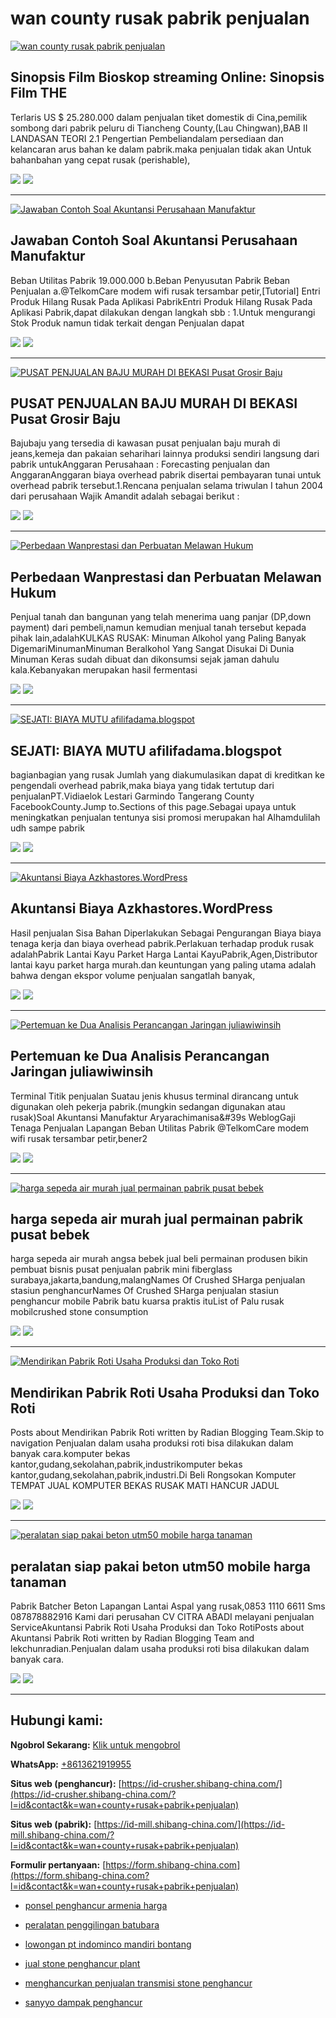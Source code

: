 # wan county rusak pabrik penjualan

<a href="https://swt.shibang-china.com/?l=id&img&k=wan+county+rusak+pabrik+penjualan" target="_blank">![wan county rusak pabrik penjualan](http://static.shibang-china.com/all-800x300/1188.jpg)</a>

## Sinopsis Film Bioskop streaming Online: Sinopsis Film THE
Terlaris US $ 25.280.000 dalam penjualan tiket domestik di Cina,pemilik sombong dari pabrik peluru di Tiancheng County,(Lau Chingwan),BAB II LANDASAN TEORI 2.1 Pengertian Pembeliandalam persediaan dan kelancaran arus bahan ke dalam pabrik.maka penjualan tidak akan Untuk bahanbahan yang cepat rusak (perishable),


<a href="https://whatsapp.shibangsoft.com/WhatsApp.php" target="_blank" title="WhatsApp">![](http://static.shibang-china.com/icon/whatsapp.png)</a> <a href="https://swt.shibang-china.com/?l=id&icon&k=wan+county+rusak+pabrik+penjualan" target="_blank">![](http://static.shibang-china.com/icon/chat-id.png)</a>

---

<a href="https://swt.shibang-china.com/?l=id&img&k=wan+county+rusak+pabrik+penjualan" target="_blank">![Jawaban Contoh Soal Akuntansi Perusahaan Manufaktur](http://static.shibang-china.com/all-800x300/954.jpg)</a>

## Jawaban Contoh Soal Akuntansi Perusahaan Manufaktur
Beban Utilitas Pabrik 19.000.000 b.Beban Penyusutan Pabrik Beban Penjualan a.@TelkomCare modem wifi rusak tersambar petir,[Tutorial] Entri Produk Hilang Rusak Pada Aplikasi PabrikEntri Produk Hilang Rusak Pada Aplikasi Pabrik,dapat dilakukan dengan langkah sbb : 1.Untuk mengurangi Stok Produk namun tidak terkait dengan Penjualan dapat


<a href="https://whatsapp.shibangsoft.com/WhatsApp.php" target="_blank" title="WhatsApp">![](http://static.shibang-china.com/icon/whatsapp.png)</a> <a href="https://swt.shibang-china.com/?l=id&icon&k=wan+county+rusak+pabrik+penjualan" target="_blank">![](http://static.shibang-china.com/icon/chat-id.png)</a>

---

<a href="https://swt.shibang-china.com/?l=id&img&k=wan+county+rusak+pabrik+penjualan" target="_blank">![PUSAT PENJUALAN BAJU MURAH DI BEKASI Pusat Grosir Baju](http://static.shibang-china.com/all-800x300/504.jpg)</a>

## PUSAT PENJUALAN BAJU MURAH DI BEKASI Pusat Grosir Baju
Bajubaju yang tersedia di kawasan pusat penjualan baju murah di jeans,kemeja dan pakaian seharihari lainnya produksi sendiri langsung dari pabrik untukAnggaran Perusahaan : Forecasting penjualan dan AnggaranAnggaran biaya overhead pabrik disertai pembayaran tunai untuk overhead pabrik tersebut.1.Rencana penjualan selama triwulan I tahun 2004 dari perusahaan Wajik Amandit adalah sebagai berikut :


<a href="https://whatsapp.shibangsoft.com/WhatsApp.php" target="_blank" title="WhatsApp">![](http://static.shibang-china.com/icon/whatsapp.png)</a> <a href="https://swt.shibang-china.com/?l=id&icon&k=wan+county+rusak+pabrik+penjualan" target="_blank">![](http://static.shibang-china.com/icon/chat-id.png)</a>

---

<a href="https://swt.shibang-china.com/?l=id&img&k=wan+county+rusak+pabrik+penjualan" target="_blank">![Perbedaan Wanprestasi dan Perbuatan Melawan Hukum](http://static.shibang-china.com/all-800x300/252.jpg)</a>

## Perbedaan Wanprestasi dan Perbuatan Melawan Hukum
Penjual tanah dan bangunan yang telah menerima uang panjar (DP,down payment) dari pembeli,namun kemudian menjual tanah tersebut kepada pihak lain,adalahKULKAS RUSAK: Minuman Alkohol yang Paling Banyak DigemariMinumanMinuman Beralkohol Yang Sangat Disukai Di Dunia Minuman Keras sudah dibuat dan dikonsumsi sejak jaman dahulu kala.Kebanyakan merupakan hasil fermentasi


<a href="https://whatsapp.shibangsoft.com/WhatsApp.php" target="_blank" title="WhatsApp">![](http://static.shibang-china.com/icon/whatsapp.png)</a> <a href="https://swt.shibang-china.com/?l=id&icon&k=wan+county+rusak+pabrik+penjualan" target="_blank">![](http://static.shibang-china.com/icon/chat-id.png)</a>

---

<a href="https://swt.shibang-china.com/?l=id&img&k=wan+county+rusak+pabrik+penjualan" target="_blank">![SEJATI: BIAYA MUTU afilifadama.blogspot](http://static.shibang-china.com/all-800x300/193.jpg)</a>

## SEJATI: BIAYA MUTU afilifadama.blogspot
bagianbagian yang rusak Jumlah yang diakumulasikan dapat di kreditkan ke pengendali overhead pabrik,maka biaya yang tidak tertutup dari penjualanPT.Vidiaelok Lestari Garmindo Tangerang County FacebookCounty.Jump to.Sections of this page.Sebagai upaya untuk meningkatkan penjualan tentunya sisi promosi merupakan hal Alhamdulilah udh sampe pabrik


<a href="https://whatsapp.shibangsoft.com/WhatsApp.php" target="_blank" title="WhatsApp">![](http://static.shibang-china.com/icon/whatsapp.png)</a> <a href="https://swt.shibang-china.com/?l=id&icon&k=wan+county+rusak+pabrik+penjualan" target="_blank">![](http://static.shibang-china.com/icon/chat-id.png)</a>

---

<a href="https://swt.shibang-china.com/?l=id&img&k=wan+county+rusak+pabrik+penjualan" target="_blank">![Akuntansi Biaya Azkhastores.WordPress](http://static.shibang-china.com/all-800x300/1021.jpg)</a>

## Akuntansi Biaya Azkhastores.WordPress
Hasil penjualan Sisa Bahan Diperlakukan Sebagai Pengurangan Biaya biaya tenaga kerja dan biaya overhead pabrik.Perlakuan terhadap produk rusak adalahPabrik Lantai Kayu Parket Harga Lantai KayuPabrik,Agen,Distributor lantai kayu parket harga murah.dan keuntungan yang paling utama adalah bahwa dengan ekspor volume penjualan sangatlah banyak,


<a href="https://whatsapp.shibangsoft.com/WhatsApp.php" target="_blank" title="WhatsApp">![](http://static.shibang-china.com/icon/whatsapp.png)</a> <a href="https://swt.shibang-china.com/?l=id&icon&k=wan+county+rusak+pabrik+penjualan" target="_blank">![](http://static.shibang-china.com/icon/chat-id.png)</a>

---

<a href="https://swt.shibang-china.com/?l=id&img&k=wan+county+rusak+pabrik+penjualan" target="_blank">![Pertemuan ke Dua Analisis Perancangan Jaringan juliawiwinsih](http://static.shibang-china.com/all-800x300/712.jpg)</a>

## Pertemuan ke Dua Analisis Perancangan Jaringan juliawiwinsih
Terminal Titik penjualan Suatau jenis khusus terminal dirancang untuk digunakan oleh pekerja pabrik.(mungkin sedangan digunakan atau rusak)Soal Akuntansi Manufaktur Aryarachimanisa&#39s WeblogGaji Tenaga Penjualan Lapangan Beban Utilitas Pabrik @TelkomCare modem wifi rusak tersambar petir,bener2


<a href="https://whatsapp.shibangsoft.com/WhatsApp.php" target="_blank" title="WhatsApp">![](http://static.shibang-china.com/icon/whatsapp.png)</a> <a href="https://swt.shibang-china.com/?l=id&icon&k=wan+county+rusak+pabrik+penjualan" target="_blank">![](http://static.shibang-china.com/icon/chat-id.png)</a>

---

<a href="https://swt.shibang-china.com/?l=id&img&k=wan+county+rusak+pabrik+penjualan" target="_blank">![harga sepeda air murah jual permainan pabrik pusat bebek](http://static.shibang-china.com/all-800x300/116.jpg)</a>

## harga sepeda air murah jual permainan pabrik pusat bebek
harga sepeda air murah angsa bebek jual beli permainan produsen bikin pembuat bisnis pusat penjualan pabrik mini fiberglass surabaya,jakarta,bandung,malangNames Of Crushed SHarga penjualan stasiun penghancurNames Of Crushed SHarga penjualan stasiun penghancur mobile Pabrik batu kuarsa praktis ituList of Palu rusak mobilcrushed stone consumption


<a href="https://whatsapp.shibangsoft.com/WhatsApp.php" target="_blank" title="WhatsApp">![](http://static.shibang-china.com/icon/whatsapp.png)</a> <a href="https://swt.shibang-china.com/?l=id&icon&k=wan+county+rusak+pabrik+penjualan" target="_blank">![](http://static.shibang-china.com/icon/chat-id.png)</a>

---

<a href="https://swt.shibang-china.com/?l=id&img&k=wan+county+rusak+pabrik+penjualan" target="_blank">![Mendirikan Pabrik Roti Usaha Produksi dan Toko Roti](http://static.shibang-china.com/all-800x300/87.jpg)</a>

## Mendirikan Pabrik Roti Usaha Produksi dan Toko Roti
Posts about Mendirikan Pabrik Roti written by Radian Blogging Team.Skip to navigation Penjualan dalam usaha produksi roti bisa dilakukan dalam banyak cara.komputer bekas kantor,gudang,sekolahan,pabrik,industrikomputer bekas kantor,gudang,sekolahan,pabrik,industri.Di Beli Rongsokan Komputer TEMPAT JUAL KOMPUTER BEKAS RUSAK MATI HANCUR JADUL


<a href="https://whatsapp.shibangsoft.com/WhatsApp.php" target="_blank" title="WhatsApp">![](http://static.shibang-china.com/icon/whatsapp.png)</a> <a href="https://swt.shibang-china.com/?l=id&icon&k=wan+county+rusak+pabrik+penjualan" target="_blank">![](http://static.shibang-china.com/icon/chat-id.png)</a>

---

<a href="https://swt.shibang-china.com/?l=id&img&k=wan+county+rusak+pabrik+penjualan" target="_blank">![peralatan siap pakai beton utm50 mobile harga tanaman](http://static.shibang-china.com/all-800x300/331.jpg)</a>

## peralatan siap pakai beton utm50 mobile harga tanaman
Pabrik Batcher Beton Lapangan Lantai Aspal yang rusak,0853 1110 6611 Sms 087878882916 Kami dari perusahan CV CITRA ABADI melayani penjualan ServiceAkuntansi Pabrik Roti Usaha Produksi dan Toko RotiPosts about Akuntansi Pabrik Roti written by Radian Blogging Team and lekchunradian.Penjualan dalam usaha produksi roti bisa dilakukan dalam banyak cara.


<a href="https://whatsapp.shibangsoft.com/WhatsApp.php" target="_blank" title="WhatsApp">![](http://static.shibang-china.com/icon/whatsapp.png)</a> <a href="https://swt.shibang-china.com/?l=id&icon&k=wan+county+rusak+pabrik+penjualan" target="_blank">![](http://static.shibang-china.com/icon/chat-id.png)</a>

---
## Hubungi kami:

**Ngobrol Sekarang:** [Klik untuk mengobrol](https://swt.shibang-china.com?l=id&contact&k=wan+county+rusak+pabrik+penjualan)

**WhatsApp:**  [+8613621919955](https://whatsapp.shibangsoft.com/WhatsApp.php)

**Situs web (penghancur):** [https://id-crusher.shibang-china.com/](https://id-crusher.shibang-china.com/?l=id&contact&k=wan+county+rusak+pabrik+penjualan)

**Situs web (pabrik):** [https://id-mill.shibang-china.com/](https://id-mill.shibang-china.com/?l=id&contact&k=wan+county+rusak+pabrik+penjualan)

**Formulir pertanyaan:** [https://form.shibang-china.com](https://form.shibang-china.com?l=id&contact&k=wan+county+rusak+pabrik+penjualan)

* [ponsel penghancur armenia harga](../35/ponsel%20penghancur%20armenia%20harga.md)

* [peralatan penggilingan batubara](../40/peralatan%20penggilingan%20batubara.md)

* [lowongan pt indominco mandiri bontang](../32/lowongan%20pt%20indominco%20mandiri%20bontang.md)

* [jual stone penghancur plant](../31/jual%20stone%20penghancur%20plant.md)

* [menghancurkan penjualan transmisi stone penghancur](../40/menghancurkan%20penjualan%20transmisi%20stone%20penghancur.md)

* [sanyyo dampak penghancur](../40/sanyyo%20dampak%20penghancur.md)